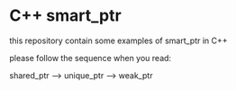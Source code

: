 # C++ smart_ptr

this repository contain some examples of smart_ptr in C++

please follow the sequence when you read:

shared_ptr --> unique_ptr --> weak_ptr
